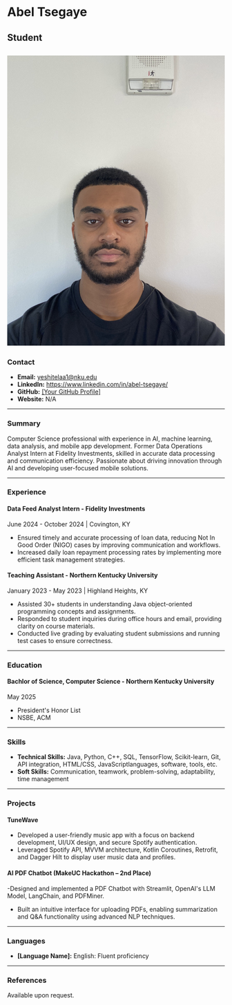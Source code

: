 # Abel Tsegaye
## Student

![Your picture](ABEL_TSEGAYE.jpg "https://github.com/NicholasCaporusso/NKU-ASE220-assignments-01/blob/2025-spring/students/ABEL_TSEGAYE.jpg")
---

### Contact
- **Email:** yeshitelaa1@nku.edu
- **LinkedIn:** https://www.linkedin.com/in/abel-tsegaye/
- **GitHub:** [\[Your GitHub Profile\]](https://github.com/abeloy4)
- **Website:** N/A

---

### Summary
Computer Science professional with experience in AI, machine learning, data analysis, and mobile app development. Former Data Operations Analyst Intern at Fidelity Investments, skilled in accurate data processing and communication efficiency. Passionate about driving innovation through AI and developing user-focused mobile solutions.

---

### Experience

#### Data Feed Analyst Intern - Fidelity Investments
June 2024 - October 2024 | Covington, KY
- Ensured timely and accurate processing of loan data, reducing Not In Good Order (NIGO) cases by improving communication and workflows.
- Increased daily loan repayment processing rates by implementing more efficient task management strategies.

#### Teaching Assistant - Northern Kentucky University
January 2023 - May 2023 | Highland Heights, KY
- Assisted 30+ students in understanding Java object-oriented programming concepts and assignments.
- Responded to student inquiries during office hours and email, providing clarity on course materials.
- Conducted live grading by evaluating student submissions and running test cases to ensure correctness.

---

### Education

#### Bachlor of Science, Computer Science - Northern Kentucky University
May 2025
- President's Honor List
- NSBE, ACM

---

### Skills
- **Technical Skills:** Java, Python, C++, SQL, TensorFlow, Scikit-learn, Git, API integration, HTML/CSS, JavaScriptlanguages, software, tools, etc.
- **Soft Skills:** Communication, teamwork, problem-solving, adaptability, time management


---

### Projects
#### TuneWave
- Developed a user-friendly music app with a focus on backend development, UI/UX design, and secure Spotify authentication.
- Leveraged Spotify API, MVVM architecture, Kotlin Coroutines, Retrofit, and Dagger Hilt to display user music data and profiles.

#### AI PDF Chatbot (MakeUC Hackathon – 2nd Place)
-Designed and implemented a PDF Chatbot with Streamlit, OpenAI's LLM Model, LangChain, and PDFMiner.
- Built an intuitive interface for uploading PDFs, enabling summarization and Q&A functionality using advanced NLP techniques.

---

### Languages
- **[Language Name]:** English: Fluent proficiency

---

### References
Available upon request.
